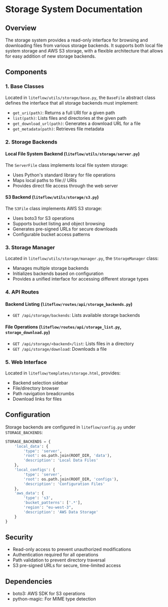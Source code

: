 # Storage System Documentation

## Overview
The storage system provides a read-only interface for browsing and downloading files from various storage backends. It supports both local file system storage and AWS S3 storage, with a flexible architecture that allows for easy addition of new storage backends.

## Components

### 1. Base Classes
Located in `liteflow/utils/storage/base.py`, the `BaseFile` abstract class defines the interface that all storage backends must implement:
- `get_uri(path)`: Returns a full URI for a given path
- `list(path)`: Lists files and directories at the given path
- `get_download_url(path)`: Generates a download URL for a file
- `get_metadata(path)`: Retrieves file metadata

### 2. Storage Backends

#### Local File System Backend (`liteflow/utils/storage/server.py`)
The `ServerFile` class implements local file system storage:
- Uses Python's standard library for file operations
- Maps local paths to file:// URIs
- Provides direct file access through the web server

#### S3 Backend (`liteflow/utils/storage/s3.py`)
The `S3File` class implements AWS S3 storage:
- Uses boto3 for S3 operations
- Supports bucket listing and object browsing
- Generates pre-signed URLs for secure downloads
- Configurable bucket access patterns

### 3. Storage Manager
Located in `liteflow/utils/storage/manager.py`, the `StorageManager` class:
- Manages multiple storage backends
- Initializes backends based on configuration
- Provides a unified interface for accessing different storage types

### 4. API Routes

#### Backend Listing (`liteflow/routes/api/storage_backends.py`)
- `GET /api/storage/backends`: Lists available storage backends

#### File Operations (`liteflow/routes/api/storage_list.py`, `storage_download.py`)
- `GET /api/storage/<backend>/list`: Lists files in a directory
- `GET /api/storage/download`: Downloads a file

### 5. Web Interface
Located in `liteflow/templates/storage.html`, provides:
- Backend selection sidebar
- File/directory browser
- Path navigation breadcrumbs
- Download links for files

## Configuration
Storage backends are configured in `liteflow/config.py` under `STORAGE_BACKENDS`:
```python
STORAGE_BACKENDS = {
    'local_data': {
        'type': 'server',
        'root': os.path.join(ROOT_DIR, 'data'),
        'description': 'Local Data Files'
    },
    'local_configs': {
        'type': 'server',
        'root': os.path.join(ROOT_DIR, 'configs'),
        'description': 'Configuration Files'
    },
    'aws_data': {
        'type': 's3',
        'bucket_patterns': ['.*'],
        'region': "eu-west-3",
        'description': 'AWS Data Storage'
    }
}
```

## Security
- Read-only access to prevent unauthorized modifications
- Authentication required for all operations
- Path validation to prevent directory traversal
- S3 pre-signed URLs for secure, time-limited access

## Dependencies
- boto3: AWS SDK for S3 operations
- python-magic: For MIME type detection
